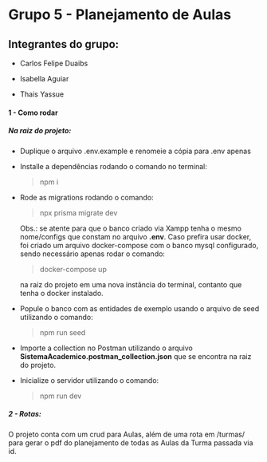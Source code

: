 # Grupo 5 - Planejamento de Aulas

## Integrantes do grupo:

- Carlos Felipe Duaibs

- Isabella Aguiar

- Thais Yassue

#### 1 - Como rodar

##### Na raiz do projeto:

- Duplique o arquivo .env.example e renomeie a cópia para .env apenas

- Installe a dependências rodando o comando no terminal:

  > npm i

- Rode as migrations rodando o comando:

  > npx prisma migrate dev

  Obs.: se atente para que o banco criado via Xampp tenha o mesmo nome/configs que constam no arquivo **.env**. Caso prefira usar docker, foi criado um arquivo docker-compose com o banco mysql configurado, sendo necessário apenas rodar o comando:

  > docker-compose up

  na raiz do projeto em uma nova instância do terminal, contanto que tenha o docker instalado.

- Popule o banco com as entidades de exemplo usando o arquivo de seed utilizando o comando:

  > npm run seed

- Importe a collection no Postman utilizando o arquivo **SistemaAcademico.postman_collection.json** que se encontra na raiz do projeto.

- Inicialize o servidor utilizando o comando:

  > npm run dev

##### 2 - Rotas:

O projeto conta com um crud para Aulas, além de uma rota em /turmas/ para gerar o pdf do planejamento de todas as Aulas da Turma passada via id.
